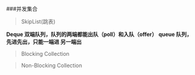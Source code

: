 ###并发集合

>SkipList(跳表)

**Deque 双端队列，队列的两端都能出队（poll）和入队（offer）**
**queue 队列，先进先出，只能一端进 另一端出**

>Blocking Collection

>Non-Blocking Collection